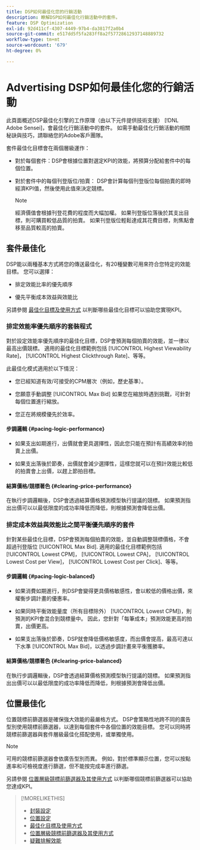 ```yaml
---
title: DSP如何最佳化您的行銷活動
description: 瞭解DSP如何最佳化行銷活動中的套件。
feature: DSP Optimization
exl-id: 92d411cf-4307-4449-97b4-da3817f2a0b4
source-git-commit: e517dd5f5fa283ff8a2f57728612937148889732
workflow-type: tm+mt
source-wordcount: '679'
ht-degree: 0%

---
```


# Advertising DSP如何最佳化您的行銷活動

此頁面概述DSP最佳化引擎的工作原理（由以下元件提供技術支援） [!DNL Adobe Sensei]，會最佳化行銷活動中的套件。 如需手動最佳化行銷活動的相關秘訣與技巧，請聯絡您的Adobe客戶團隊。 <!-- add link to trading playbook if we add it to help -->

套件最佳化目標會在兩個層級運作：

* 對於每個套件：DSP會根據位置對選定KPI的效能，將預算分配給套件中的每個位置。

* 對於套件中的每個刊登版位/拍賣： DSP會計算每個刊登版位每個拍賣的即時經濟KPI值，然後使用此值來決定競標。

  >[!NOTE]
  >
  >經濟價值會根據刊登花費的程度而大幅加權。 如果刊登版位落後於其支出目標，則可購買較低品質的拍賣。 如果刊登版位輕鬆達成其花費目標，則焦點會移至品質較高的拍賣。

## 套件最佳化

DSP能以兩種基本方式將您的傳送最佳化，有20種變數可用來符合您特定的效能目標。 您可以選擇：

* 排定效能比率的優先順序

* 優先平衡成本效益與效能比

另請參閱 [最佳化目標及使用方式](optimization-goals.md) 以判斷哪些最佳化目標可以協助您實現KPI。

### 排定效能率優先順序的套裝程式

對於設定效能率優先順序的最佳化目標，DSP會預測每個拍賣的效能，並一律以最高出價競標。 適用的最佳化目標範例包括 [!UICONTROL Highest Viewability Rate]， [!UICONTROL Highest Clickthrough Rate]、等等。

此最佳化模式適用於以下情況：

* 您已經知道有效/可接受的CPM層次（例如，歷史基準）。

* 您願意手動調整 [!UICONTROL Max Bid] 如果您在縮放時遇到挑戰，可針對每個位置進行縮放。

* 您正在將規模優先於效率。

#### 步調邏輯 {#pacing-logic-performance}

* 如果支出如期進行，出價就會更具選擇性，因此您只能在預計有高績效率的拍賣上出價。

* 如果支出落後於節奏，出價就會減少選擇性，這樣您就可以在預計效能比較低的拍賣會上出價，以趕上節拍目標。

#### 結算價格/競標著色 {#clearing-price-performance}

在執行步調邏輯後，DSP會透過結算價格預測模型執行提議的競標。 如果預測指出出價可以以最低限度的成功率降低而降低，則根據預測會降低出價。

### 排定成本效益與效能比之間平衡優先順序的套件

針對某些最佳化目標，DSP會預測每個拍賣的效能，並自動調整競標價格，不會超過刊登版位 [!UICONTROL Max Bid]. 適用的最佳化目標範例包括 [!UICONTROL Lowest CPM]， [!UICONTROL Lowest CPA]， [!UICONTROL Lowest Cost per View]， [!UICONTROL Lowest Cost per Click]、等等。

#### 步調邏輯 {#pacing-logic-balanced}

* 如果消費如期進行，則DSP會變得更具價格敏感性，會以較低的價格出價，來權衡步調計畫的優惠率。

* 如果同時平衡效能量度（所有目標除外） [!UICONTROL Lowest CPM])，則預測的KPI會混合到競標量中。 因此，您針對「每筆成本」預測效能更高的拍賣，出價更高。

* 如果支出落後於節奏，DSP就會降低價格敏感度，而出價會提高，最高可達以下水準 [!UICONTROL Max Bid]，以透過步調計畫來平衡獲勝率。

#### 結算價格/競標著色 {#clearing-price-balanced}

在執行步調邏輯後，DSP會透過結算價格預測模型執行提議的競標。 如果預測指出出價可以以最低限度的成功率降低而降低，則根據預測會降低出價。

## 位置最佳化

位置競標前篩選器是確保強大效能的最嚴格方式。 DSP會策略性地跨不同的廣告型別使用競標前篩選器，以達到每個套件中各個位置的效能目標。 您可以同時將競標前篩選器與套件層級最佳化搭配使用，或單獨使用。

>[!NOTE]
>
>可用的競標前篩選器會依廣告型別而異。 例如，對於標準顯示位置，您可以按點進率和可檢視度進行篩選，但不能按完成率進行篩選。

另請參閱 [位置層級競標前篩選器及其使用方式](optimization-pre-bid-filters.md) 以判斷哪個競標前篩選器可以協助您達成KPI。

>[!MORELIKETHIS]
>
>* [封裝設定](/help/dsp/campaign-management/packages/package-settings.md)
>* [位置設定](/help/dsp/campaign-management/placements/placement-settings.md)
>* [最佳化目標及使用方式](optimization-goals.md)
>* [位置層級競標前篩選器及其使用方式](optimization-pre-bid-filters.md)
>* [疑難排解效能](/help/dsp/optimization/troubleshooting-performance.md)
